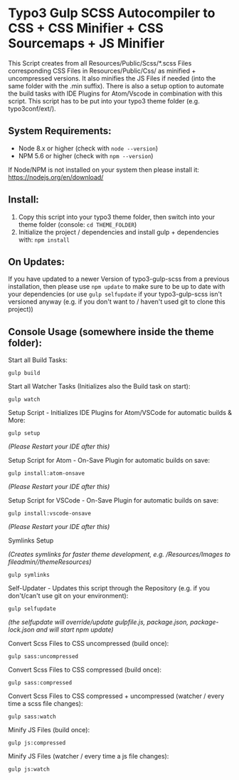 # Typo3 Gulp SCSS Autocompiler to CSS + CSS Minifier + CSS Sourcemaps + JS Minifier

This Script creates from all Resources/Public/Scss/\*.scss Files corresponding CSS Files in Resources/Public/Css/ as minified + uncompressed versions. It also minifies the JS Files if needed (into the same folder with the .min suffix). There is also a setup option to automate the build tasks with IDE Plugins for Atom/Vscode in combination with this script. This script has to be put into your typo3 theme folder (e.g. typo3conf/ext/<yourTheme>).

## System Requirements:

- Node 8.x or higher (check with `node --version`)
- NPM 5.6 or higher (check with `npm --version`)

If Node/NPM is not installed on your system then please install it: https://nodejs.org/en/download/

## Install:

1. Copy this script into your typo3 theme folder, then switch into your theme folder (console: `cd THEME_FOLDER`)
2. Initialize the project / dependencies and install gulp + dependencies with: `npm install`

## On Updates:

If you have updated to a newer Version of typo3-gulp-scss from a previous installation, then please use `npm update` to make sure to be up to date with your dependencies (or use `gulp selfupdate` if your typo3-gulp-scss isn't versioned anyway (e.g. if you don't want to / haven't used git to clone this project))

## Console Usage (somewhere inside the theme folder):

Start all Build Tasks:

```console
gulp build
```

Start all Watcher Tasks (Initializes also the Build task on start):

```console
gulp watch
```

Setup Script - Initializes IDE Plugins for Atom/VSCode for automatic builds & More:

```console
gulp setup
```
*(Please Restart your IDE after this)*

Setup Script for Atom - On-Save Plugin for automatic builds on save:

```console
gulp install:atom-onsave
```
*(Please Restart your IDE after this)*

Setup Script for VSCode - On-Save Plugin for automatic builds on save:

```console
gulp install:vscode-onsave
```
*(Please Restart your IDE after this)*

Symlinks Setup

*(Creates symlinks for faster theme development, e.g. <theme>/Resources/Images to fileadmin/<theme>/themeResources)*

```console
gulp symlinks
```

Self-Updater - Updates this script through the Repository (e.g. if you don't/can't use git on your environment):

```console
gulp selfupdate
```
*(the selfupdate will override/update gulpfile.js, package.json, package-lock.json and will start npm update)*

Convert Scss Files to CSS uncompressed (build once):

```console
gulp sass:uncompressed
```

Convert Scss Files to CSS compressed (build once):

```console
gulp sass:compressed
```

Convert Scss Files to CSS compressed + uncompressed (watcher / every time a scss file changes):

```console
gulp sass:watch
```

Minify JS Files (build once):

```console
gulp js:compressed
```

Minify JS Files (watcher / every time a js file changes):

```console
gulp js:watch
```
